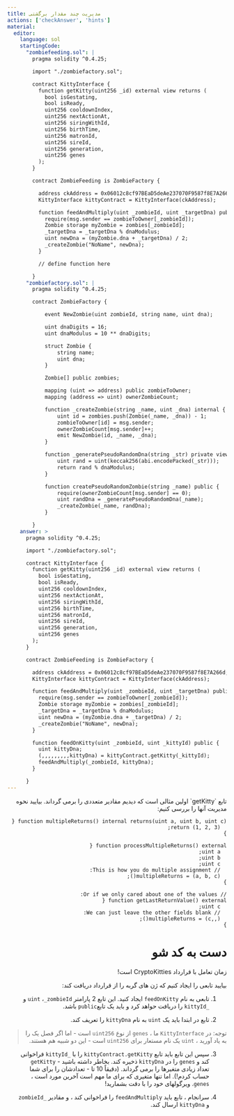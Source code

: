 ```yaml
---
title: مدیریت چند مقدار برگشتی
actions: ['checkAnswer', 'hints']
material:
  editor:
    language: sol
    startingCode:
      "zombiefeeding.sol": |
        pragma solidity ^0.4.25;

        import "./zombiefactory.sol";

        contract KittyInterface {
          function getKitty(uint256 _id) external view returns (
            bool isGestating,
            bool isReady,
            uint256 cooldownIndex,
            uint256 nextActionAt,
            uint256 siringWithId,
            uint256 birthTime,
            uint256 matronId,
            uint256 sireId,
            uint256 generation,
            uint256 genes
          );
        }

        contract ZombieFeeding is ZombieFactory {

          address ckAddress = 0x06012c8cf97BEaD5deAe237070F9587f8E7A266d;
          KittyInterface kittyContract = KittyInterface(ckAddress);

          function feedAndMultiply(uint _zombieId, uint _targetDna) public {
            require(msg.sender == zombieToOwner[_zombieId]);
            Zombie storage myZombie = zombies[_zombieId];
            _targetDna = _targetDna % dnaModulus;
            uint newDna = (myZombie.dna + _targetDna) / 2;
            _createZombie("NoName", newDna);
          }

          // define function here

        }
      "zombiefactory.sol": |
        pragma solidity ^0.4.25;

        contract ZombieFactory {

            event NewZombie(uint zombieId, string name, uint dna);

            uint dnaDigits = 16;
            uint dnaModulus = 10 ** dnaDigits;

            struct Zombie {
                string name;
                uint dna;
            }

            Zombie[] public zombies;

            mapping (uint => address) public zombieToOwner;
            mapping (address => uint) ownerZombieCount;

            function _createZombie(string _name, uint _dna) internal {
                uint id = zombies.push(Zombie(_name, _dna)) - 1;
                zombieToOwner[id] = msg.sender;
                ownerZombieCount[msg.sender]++;
                emit NewZombie(id, _name, _dna);
            }

            function _generatePseudoRandomDna(string _str) private view returns (uint) {
                uint rand = uint(keccak256(abi.encodePacked(_str)));
                return rand % dnaModulus;
            }

            function createPseudoRandomZombie(string _name) public {
                require(ownerZombieCount[msg.sender] == 0);
                uint randDna = _generatePseudoRandomDna(_name);
                _createZombie(_name, randDna);
            }

        }
    answer: >
      pragma solidity ^0.4.25;

      import "./zombiefactory.sol";

      contract KittyInterface {
        function getKitty(uint256 _id) external view returns (
          bool isGestating,
          bool isReady,
          uint256 cooldownIndex,
          uint256 nextActionAt,
          uint256 siringWithId,
          uint256 birthTime,
          uint256 matronId,
          uint256 sireId,
          uint256 generation,
          uint256 genes
        );
      }

      contract ZombieFeeding is ZombieFactory {

        address ckAddress = 0x06012c8cf97BEaD5deAe237070F9587f8E7A266d;
        KittyInterface kittyContract = KittyInterface(ckAddress);

        function feedAndMultiply(uint _zombieId, uint _targetDna) public {
          require(msg.sender == zombieToOwner[_zombieId]);
          Zombie storage myZombie = zombies[_zombieId];
          _targetDna = _targetDna % dnaModulus;
          uint newDna = (myZombie.dna + _targetDna) / 2;
          _createZombie("NoName", newDna);
        }

        function feedOnKitty(uint _zombieId, uint _kittyId) public {
          uint kittyDna;
          (,,,,,,,,,kittyDna) = kittyContract.getKitty(_kittyId);
          feedAndMultiply(_zombieId, kittyDna);
        }

      }
---
```


<div dir="rtl">
تابع `getKitty` اولین مثالی است که دیدیم مقادیر متعددی را برمی گرداند. بیایید نحوه مدیریت آنها را بررسی کنیم:

```
function multipleReturns() internal returns(uint a, uint b, uint c) {
  return (1, 2, 3);
}

function processMultipleReturns() external {
  uint a;
  uint b;
  uint c;
  // This is how you do multiple assignment:
  (a, b, c) = multipleReturns();
}

// Or if we only cared about one of the values:
function getLastReturnValue() external {
  uint c;
  // We can just leave the other fields blank:
  (,,c) = multipleReturns();
}
```

# دست به کد شو

زمان تعامل با قرارداد CryptoKitties است!

بیایید تابعی را ایجاد کنیم که ژن های گربه را از قرارداد دریافت کند:

1. تابعی به نام `feedOnKitty` ایجاد کنید. این تابع 2 پارامتر `uint` ،`_zombieId` و `_kittyId` را دریافت حواهد کرد و باید یک تابع`public` باشد.

2. تابع در ابتدا باید یک `uint` به نام `kittyDna` را تعریف کند.

  > توجه: در `KittyInterface` ما ، `genes` از نوع `uint256` است - اما اگر فصل یک را به یاد آورید ، `uint` یک نام مستعار برای `uint256` است - این دو شبیه هم هستند.

3. سپس این تابع باید تابع `kittyContract.getKitty` را با `_kittyId` فراخوانی کند و `genes` را در `kittyDna` ذخیره کند. بخاطر داشته باشید - `getKitty` تعداد زیادی متغیرها را برمی گرداند. (دقیقاً 10 تا - تعدادشان را برای شما حساب کردم!). اما تنها متغیری که برای ما مهم است آخرین مورد است ، `genes`. ویرگولهای خود را با دقت بشمارید!

4. سرانجام ، تابع باید `feedAndMultiply` را فراخوانی کند ، و مقادیر `_zombieId` و `kittyDna` ارسال کند.
</div>
